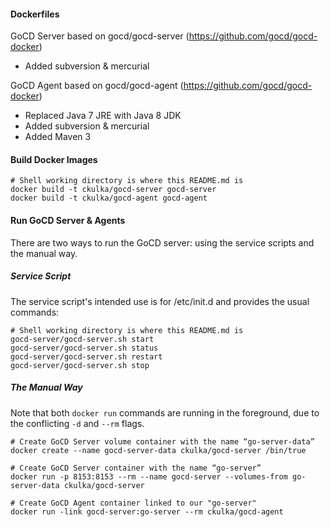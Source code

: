 #### Dockerfiles

GoCD Server based on gocd/gocd-server (https://github.com/gocd/gocd-docker)
 - Added subversion & mercurial

GoCD Agent based on gocd/gocd-agent (https://github.com/gocd/gocd-docker)

- Replaced Java 7 JRE with Java 8 JDK
- Added subversion & mercurial
- Added Maven 3


#### Build Docker Images

```
# Shell working directory is where this README.md is
docker build -t ckulka/gocd-server gocd-server
docker build -t ckulka/gocd-agent gocd-agent
```


#### Run GoCD Server & Agents

There are two ways to run the GoCD server: using the service scripts and the manual way.


##### Service Script

The service script's intended use is for /etc/init.d and provides the usual commands:

```
# Shell working directory is where this README.md is
gocd-server/gocd-server.sh start
gocd-server/gocd-server.sh status
gocd-server/gocd-server.sh restart
gocd-server/gocd-server.sh stop
```


##### The Manual Way

Note that both ```docker run``` commands are running in the foreground, due to the conflicting ```-d``` and ```--rm``` flags.

```
# Create GoCD Server volume container with the name “go-server-data”
docker create --name gocd-server-data ckulka/gocd-server /bin/true

# Create GoCD Server container with the name “go-server”
docker run -p 8153:8153 --rm --name gocd-server --volumes-from go-server-data ckulka/gocd-server

# Create GoCD Agent container linked to our "go-server"
docker run -link gocd-server:go-server --rm ckulka/gocd-agent
```

